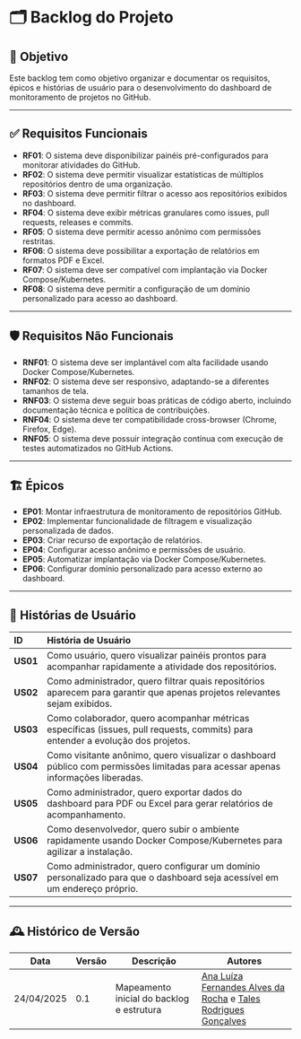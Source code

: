 # 🗂️ Backlog do Projeto

## 🎯 Objetivo
Este backlog tem como objetivo organizar e documentar os requisitos, épicos e histórias de usuário para o desenvolvimento do dashboard de monitoramento de projetos no GitHub.

---

## ✅ Requisitos Funcionais
- **RF01**: O sistema deve disponibilizar painéis pré-configurados para monitorar atividades do GitHub.
- **RF02**: O sistema deve permitir visualizar estatísticas de múltiplos repositórios dentro de uma organização.
- **RF03**: O sistema deve permitir filtrar o acesso aos repositórios exibidos no dashboard.
- **RF04**: O sistema deve exibir métricas granulares como issues, pull requests, releases e commits.
- **RF05**: O sistema deve permitir acesso anônimo com permissões restritas.
- **RF06**: O sistema deve possibilitar a exportação de relatórios em formatos PDF e Excel.
- **RF07**: O sistema deve ser compatível com implantação via Docker Compose/Kubernetes.
- **RF08**: O sistema deve permitir a configuração de um domínio personalizado para acesso ao dashboard.

---

## 🛡️ Requisitos Não Funcionais
- **RNF01**: O sistema deve ser implantável com alta facilidade usando Docker Compose/Kubernetes.
- **RNF02**: O sistema deve ser responsivo, adaptando-se a diferentes tamanhos de tela.
- **RNF03**: O sistema deve seguir boas práticas de código aberto, incluindo documentação técnica e política de contribuições.
- **RNF04**: O sistema deve ter compatibilidade cross-browser (Chrome, Firefox, Edge).
- **RNF05**: O sistema deve possuir integração contínua com execução de testes automatizados no GitHub Actions.

---

## 🏗️ Épicos
- **EP01**: Montar infraestrutura de monitoramento de repositórios GitHub.
- **EP02**: Implementar funcionalidade de filtragem e visualização personalizada de dados.
- **EP03**: Criar recurso de exportação de relatórios.
- **EP04**: Configurar acesso anônimo e permissões de usuário.
- **EP05**: Automatizar implantação via Docker Compose/Kubernetes.
- **EP06**: Configurar domínio personalizado para acesso externo ao dashboard.

---

## 👤 Histórias de Usuário
| ID | História de Usuário |
|:--|:--|
| **US01** | Como usuário, quero visualizar painéis prontos para acompanhar rapidamente a atividade dos repositórios. |
| **US02** | Como administrador, quero filtrar quais repositórios aparecem para garantir que apenas projetos relevantes sejam exibidos. |
| **US03** | Como colaborador, quero acompanhar métricas específicas (issues, pull requests, commits) para entender a evolução dos projetos. |
| **US04** | Como visitante anônimo, quero visualizar o dashboard público com permissões limitadas para acessar apenas informações liberadas. |
| **US05** | Como administrador, quero exportar dados do dashboard para PDF ou Excel para gerar relatórios de acompanhamento. |
| **US06** | Como desenvolvedor, quero subir o ambiente rapidamente usando Docker Compose/Kubernetes para agilizar a instalação. |
| **US07** | Como administrador, quero configurar um domínio personalizado para que o dashboard seja acessível em um endereço próprio. |

---

## 🕰️ Histórico de Versão
| Data       | Versão | Descrição            | Autores                                                                                                                            |
|------------|--------|----------------------|------------------------------------------------------------------------------------------------------------------------------------|
| 24/04/2025 | 0.1    | Mapeamento inicial do backlog e estrutura | [Ana Luíza Fernandes Alves da Rocha](https://github.com/analufernanndess) e [Tales Rodrigues Gonçalves](https://github.com/TalesRG)|
